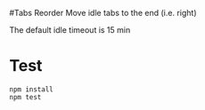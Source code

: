 #Tabs Reorder
Move idle tabs to the end (i.e. right)

The default idle timeout is 15 min

# Test
```
npm install
npm test
```
